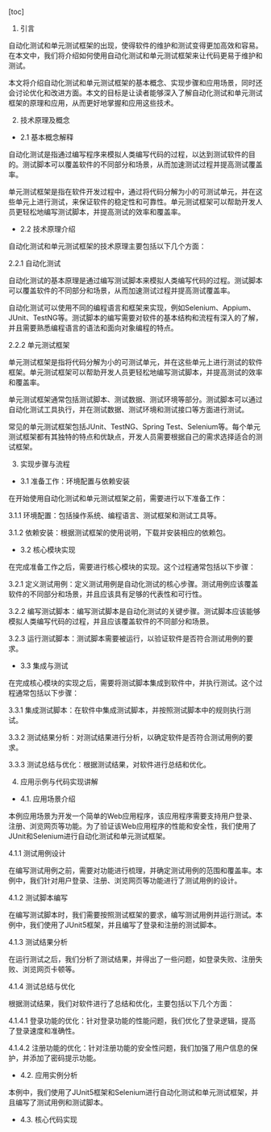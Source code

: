 
[toc]                    
                
                
1. 引言

自动化测试和单元测试框架的出现，使得软件的维护和测试变得更加高效和容易。在本文中，我们将介绍如何使用自动化测试和单元测试框架来让代码更易于维护和测试。

本文将介绍自动化测试和单元测试框架的基本概念、实现步骤和应用场景，同时还会讨论优化和改进方面。本文的目标是让读者能够深入了解自动化测试和单元测试框架的原理和应用，从而更好地掌握和应用这些技术。

2. 技术原理及概念

- 2.1 基本概念解释

自动化测试是指通过编写程序来模拟人类编写代码的过程，以达到测试软件的目的。测试脚本可以覆盖软件的不同部分和场景，从而加速测试过程并提高测试覆盖率。

单元测试框架是指在软件开发过程中，通过将代码分解为小的可测试单元，并在这些单元上进行测试，来保证软件的稳定性和可靠性。单元测试框架可以帮助开发人员更轻松地编写测试脚本，并提高测试的效率和覆盖率。

- 2.2 技术原理介绍

自动化测试和单元测试框架的技术原理主要包括以下几个方面：

2.2.1 自动化测试

自动化测试的基本原理是通过编写测试脚本来模拟人类编写代码的过程。测试脚本可以覆盖软件的不同部分和场景，从而加速测试过程并提高测试覆盖率。

自动化测试可以使用不同的编程语言和框架来实现，例如Selenium、Appium、JUnit、TestNG等。测试脚本的编写需要对软件的基本结构和流程有深入的了解，并且需要熟悉编程语言的语法和面向对象编程的特点。

2.2.2 单元测试框架

单元测试框架是指将代码分解为小的可测试单元，并在这些单元上进行测试的软件框架。单元测试框架可以帮助开发人员更轻松地编写测试脚本，并提高测试的效率和覆盖率。

单元测试框架通常包括测试脚本、测试数据、测试环境等部分。测试脚本可以通过自动化测试工具执行，并在测试数据、测试环境和测试接口等方面进行测试。

常见的单元测试框架包括JUnit、TestNG、Spring Test、Selenium等。每个单元测试框架都有其独特的特点和优缺点，开发人员需要根据自己的需求选择适合的测试框架。

3. 实现步骤与流程

- 3.1 准备工作：环境配置与依赖安装

在开始使用自动化测试和单元测试框架之前，需要进行以下准备工作：

3.1.1 环境配置：包括操作系统、编程语言、测试框架和测试工具等。

3.1.2 依赖安装：根据测试框架的使用说明，下载并安装相应的依赖包。

- 3.2 核心模块实现

在完成准备工作之后，需要进行核心模块的实现。这个过程通常包括以下步骤：

3.2.1 定义测试用例：定义测试用例是自动化测试的核心步骤。测试用例应该覆盖软件的不同部分和场景，并且应该具有足够的代表性和可行性。

3.2.2 编写测试脚本：编写测试脚本是自动化测试的关键步骤。测试脚本应该能够模拟人类编写代码的过程，并且应该覆盖软件的不同部分和场景。

3.2.3 运行测试脚本：测试脚本需要被运行，以验证软件是否符合测试用例的要求。

- 3.3 集成与测试

在完成核心模块的实现之后，需要将测试脚本集成到软件中，并执行测试。这个过程通常包括以下步骤：

3.3.1 集成测试脚本：在软件中集成测试脚本，并按照测试脚本中的规则执行测试。

3.3.2 测试结果分析：对测试结果进行分析，以确定软件是否符合测试用例的要求。

3.3.3 测试总结与优化：根据测试结果，对软件进行总结和优化。

4. 应用示例与代码实现讲解

- 4.1. 应用场景介绍

本例应用场景为开发一个简单的Web应用程序，该应用程序需要支持用户登录、注册、浏览网页等功能。为了验证该Web应用程序的性能和安全性，我们使用了JUnit和Selenium进行自动化测试和单元测试框架。

4.1.1 测试用例设计

在编写测试用例之前，需要对功能进行梳理，并确定测试用例的范围和覆盖率。本例中，我们针对用户登录、注册、浏览网页等功能进行了测试用例的设计。

4.1.2 测试脚本编写

在编写测试脚本时，我们需要按照测试框架的要求，编写测试用例并运行测试。本例中，我们使用了JUnit5框架，并且编写了登录和注册的测试脚本。

4.1.3 测试结果分析

在运行测试之后，我们分析了测试结果，并得出了一些问题，如登录失败、注册失败、浏览网页卡顿等。

4.1.4 测试总结与优化

根据测试结果，我们对软件进行了总结和优化，主要包括以下几个方面：

4.1.4.1 登录功能的优化：针对登录功能的性能问题，我们优化了登录逻辑，提高了登录速度和准确性。

4.1.4.2 注册功能的优化：针对注册功能的安全性问题，我们加强了用户信息的保护，并添加了密码提示功能。

- 4.2. 应用实例分析

本例中，我们使用了JUnit5框架和Selenium进行自动化测试和单元测试框架，并且编写了测试用例和测试脚本。

- 4.3. 核心代码实现

